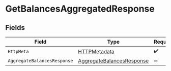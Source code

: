 # GetBalancesAggregatedResponse


## Fields

| Field                                                                             | Type                                                                              | Required                                                                          | Description                                                                       |
| --------------------------------------------------------------------------------- | --------------------------------------------------------------------------------- | --------------------------------------------------------------------------------- | --------------------------------------------------------------------------------- |
| `HttpMeta`                                                                        | [HTTPMetadata](../../Models/Components/HTTPMetadata.md)                           | :heavy_check_mark:                                                                | N/A                                                                               |
| `AggregateBalancesResponse`                                                       | [AggregateBalancesResponse](../../Models/Components/AggregateBalancesResponse.md) | :heavy_minus_sign:                                                                | OK                                                                                |